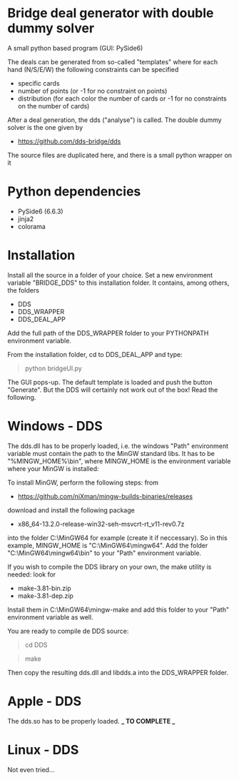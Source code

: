 # Bridge deal generator with double dummy solver

A small python based program (GUI: PySide6)

The deals can be generated from so-called "templates" where for each hand (N/S/E/W) the following constraints can be specified

- specific cards
- number of points (or -1 for no constraint on points)
- distribution (for each color the number of cards or -1 for no constraints on the number of cards)

After a deal generation, the dds ("analyse") is called.
The double dummy solver is the one given by

- https://github.com/dds-bridge/dds

The source files are duplicated here, and there is a small python wrapper on it

# Python dependencies

- PySide6 (6.6.3)
- jinja2
- colorama

# Installation

Install all the source in a folder of your choice. Set a new environment variable "BRIDGE_DDS" to this installation folder. It contains, among others, the folders

- DDS
- DDS_WRAPPER
- DDS_DEAL_APP

Add the full path of the DDS_WRAPPER folder to your PYTHONPATH environment variable.

From the installation folder, cd to DDS_DEAL_APP and type:

> python bridgeUI.py

The GUI pops-up. The default template is loaded and push the button "Generate". But the DDS will certainly not work out of the box! Read the following.

# Windows - DDS

The dds.dll has to be properly loaded, i.e. the windows "Path" environment variable must contain the path to the MinGW standard libs. It has to be "%MINGW_HOME%\\bin",
where MINGW_HOME is the environment variable where your MinGW is installed:

To install MinGW, perform the following steps: from

- https://github.com/niXman/mingw-builds-binaries/releases

download and install the following package

- x86_64-13.2.0-release-win32-seh-msvcrt-rt_v11-rev0.7z

into the folder C:\MinGW64 for example (create it if neccessary). So in this example, MINGW_HOME is "C:\MinGW64\mingw64". Add the folder "C:\MinGW64\mingw64\bin" to your "Path" environment variable.

If you wish to compile the DDS library on your own, the make utility is needed: look for

- make-3.81-bin.zip
- make-3.81-dep.zip

Install them in C:\MinGW64\mingw-make and add this folder to your "Path" environment variable as well.

You are ready to compile de DDS source:

> cd DDS

> make

Then copy the resulting dds.dll and libdds.a into the DDS_WRAPPER folder.

# Apple - DDS

The dds.so has to be properly loaded. **_ TO COMPLETE _**

# Linux - DDS

Not even tried...

